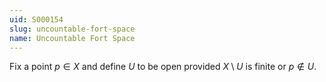 ```yaml
---
uid: S000154
slug: uncountable-fort-space
name: Uncountable Fort Space
---
```

Fix a point $p \in X$ and define $U$ to be open provided $X \setminus U$ is finite or $p \notin U$.

